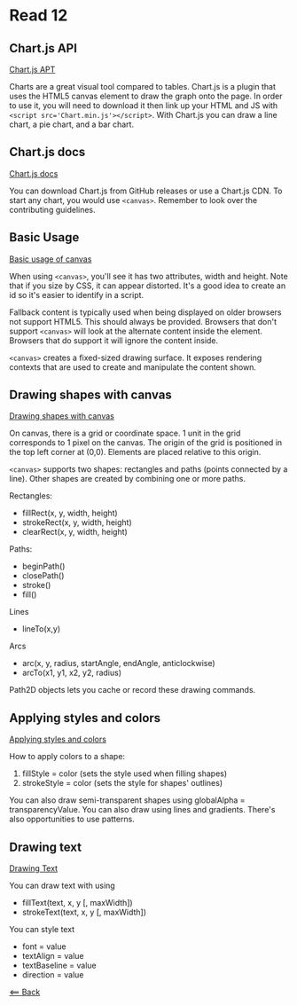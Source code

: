 # Read 12

## Chart.js API
[Chart.js APT](https://www.webdesignerdepot.com/2013/11/easily-create-stunning-animated-charts-with-chart-js/)

Charts are a great visual tool compared to tables. Chart.js is a plugin that uses the HTML5 canvas element to draw the graph onto the page. In order to use it, you will need to download it then link up your HTML and JS with ```<script src='Chart.min.js'></script>```. With Chart.js you can draw a line chart, a pie chart, and a bar chart.

## Chart.js docs
[Chart.js docs](https://www.chartjs.org/docs/latest/)

You can download Chart.js from GitHub releases or use a Chart.js CDN. To start any chart, you would use ```<canvas>```. Remember to look over the contributing guidelines.

## Basic Usage
[Basic usage of canvas](https://developer.mozilla.org/en-US/docs/Web/API/Canvas_API/Tutorial/Basic_usage)

When using ```<canvas>```, you'll see it has two attributes, width and height. Note that if you size by CSS, it can appear distorted. It's a good idea to create an id so it's easier to identify in a script.

Fallback content is typically used when being displayed on older browsers not support HTML5. This should always be provided. Browsers that don't support ```<canvas>``` will look at the alternate content inside the element. Browsers that do support it will ignore the content inside.

```<canvas>``` creates a fixed-sized drawing surface. It exposes rendering contexts that are used to create and manipulate the content shown.

## Drawing shapes with canvas
[Drawing shapes with canvas](https://developer.mozilla.org/en-US/docs/Web/API/Canvas_API/Tutorial/Drawing_shapes)

On canvas, there is a grid or coordinate space. 1 unit in the grid corresponds to 1 pixel on the canvas. The origin of the grid is positioned in the top left corner at (0,0). Elements are placed relative to this origin.

```<canvas>``` supports two shapes: rectangles and paths (points connected by a line). Other shapes are created by combining one or more paths.

Rectangles:
- fillRect(x, y, width, height)
- strokeRect(x, y, width, height)
- clearRect(x, y, width, height)

Paths:
- beginPath()
- closePath()
- stroke()
- fill()

Lines
- lineTo(x,y)

Arcs
- arc(x, y, radius, startAngle, endAngle, anticlockwise)
- arcTo(x1, y1, x2, y2, radius)

Path2D objects lets you cache or record these drawing commands.

## Applying styles and colors
[Applying styles and colors](https://developer.mozilla.org/en-US/docs/Web/API/Canvas_API/Tutorial/Applying_styles_and_colors)

How to apply colors to a shape:
1. fillStyle = color (sets the style used when filling shapes)
1. strokeStyle = color (sets the style for shapes' outlines)

You can also draw semi-transparent shapes using globalAlpha = transparencyValue. You can also draw using lines and gradients. There's also opportunities to use patterns.

## Drawing text
[Drawing Text](https://developer.mozilla.org/en-US/docs/Web/API/Canvas_API/Tutorial/Drawing_text)

You can draw text with using
- fillText(text, x, y [, maxWidth])
- strokeText(text, x, y [, maxWidth])

You can style text
- font = value
- textAlign = value
- textBaseline = value
- direction = value

[<== Back](https://simoneodegard.github.io/reading-notes/)